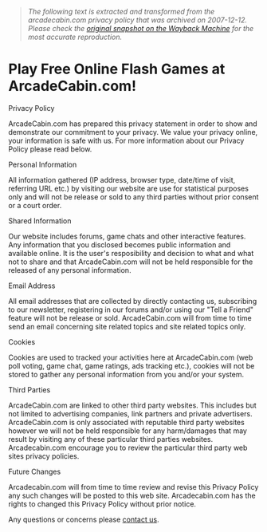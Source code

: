 > *The following text is extracted and transformed from the arcadecabin.com privacy policy that was archived on 2007-12-12. Please check the [original snapshot on the Wayback Machine](https://web.archive.org/web/20071212215219id_/http%3A//www.arcadecabin.com/page-privacypolicy.html) for the most accurate reproduction.*

# Play Free Online Flash Games at ArcadeCabin.com!

Privacy Policy

ArcadeCabin.com has prepared this privacy statement in order to show and demonstrate our commitment to your privacy. We value your privacy online, your information is safe with us. For more information about our Privacy Policy please read below.

Personal Information

All information gathered (IP address, browser type, date/time of visit, referring URL etc.) by visiting our website are use for statistical purposes only and will not be release or sold to any third parties without prior consent or a court order.

Shared Information

Our website includes forums, game chats and other interactive features. Any information that you disclosed becomes public information and available online. It is the user's resposibility and decision to what and what not to share and that ArcadeCabin.com will not be held responsible for the released of any personal information.

Email Address

All email addresses that are collected by directly contacting us, subscribing to our newsletter, registering in our forums and/or using our "Tell a Friend" feature will not be release or sold. ArcadeCabin.com will from time to time send an email concerning site related topics and site related topics only.

Cookies

Cookies are used to tracked your activities here at ArcadeCabin.com (web poll voting, game chat, game ratings, ads tracking etc.), cookies will not be stored to gather any personal information from you and/or your system.

Third Parties

ArcadeCabin.com are linked to other third party websites. This includes but not limited to advertising companies, link partners and private advertisers. ArcadeCabin.com is only associated with reputable third party websites however we will not be held responsible for any harm/damages that may result by visiting any of these particular third parties websites. Arcadecabin.com encourage you to review the particular third party web sites privacy policies.

Future Changes

Arcadecabin.com will from time to time review and revise this Privacy Policy any such changes will be posted to this web site. Arcadecabin.com has the rights to changed this Privacy Policy without prior notice.

Any questions or concerns please [contact us](https://web.archive.org/page-contactus.html).

